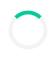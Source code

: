 [T.PUMPY CONCEPT.html](https://github.com/user-attachments/files/22176114/T.PUMPY.CONCEPT.html)
<!DOCTYPE html>
<html lang="en">
<head>
  <meta charset="UTF-8">
  <meta name="viewport" content="width=device-width, initial-scale=1.0">
  <title>PERFECTKLEEN-HENSHAW</title>

  <!-- Favicon -->
  <link rel="icon" type="image/png" href="https://i.postimg.cc/wBkbyv7j/create-an-image-of-henshaw-s-perfectkleen-cybercafe.jpg">

  <!-- Google Fonts & Icons -->
<link rel="icon" type="image/png" href="https://i.postimg.cc/wBkbyv7j/create-an-image-of-henshaw-s-perfectkleen-cybercafe.jpg">

  <link href="https://fonts.googleapis.com/css?family=Open+Sans:400,600,700&display=swap" rel="stylesheet">
  <link href="https://cdnjs.cloudflare.com/ajax/libs/font-awesome/6.4.0/css/all.min.css" rel="stylesheet">
<link rel="stylesheet" href="style.css" />
  <link rel="stylesheet" href="https://cdnjs.cloudflare.com/ajax/libs/font-awesome/6.5.0/css/all.min.css"/>
  <meta name="description" content="Cybercafe, Printing, Photocopy, Lamination, Exams in Nigeria.">
  <meta name="keywords" content="cybercafe, printing, photocopy, lamination, CBT, online exams, Nigeria">
  <meta name="author" content="HENSHAW's PERFECTKLEEN">
  <script async src="https://www.googletagmanager.com/gtag/js?id=UA-XXXXXXX-X"></script>
  <style>
/* Spinner animation */
.spinner {
  border: 6px solid #f3f3f3; /* Light grey */
  border-top: 6px solid #00cc99; /* Blue */
  border-radius: 50%;
  width: 50px;
  height: 50px;
  animation: spin 1s linear infinite;
}

@keyframes spin {
  0% { transform: rotate(0deg); }
  100% { transform: rotate(360deg); }
}
     /* Global Styles */
    body {
      margin: 0;
      font-family: 'Open Sans', sans-serif;
      background: #f8f8f8;
      color: #333;
      scroll-behavior: smooth;

    }
    a { text-decoration: none; color: inherit; }

    h2.section-title {
      font-size: 36px;
      text-align: center;
      margin: 30px 0 10px;
      color: #333;
      position: relative;
    }
    h2.section-title::after {
      content: "";
      display: block;
      width: 80px;
      height: 4px;
      background: #00cc99;
      margin: 10px auto;
      border-radius: 2px;
    }

    /* Header */
    #header {
      background: linear-gradient(90deg, #111, #444);
      color: #fff;
      padding: 10px 50px;
      display: flex;
      align-items: center;
      justify-content: space-between;
      position: sticky;
      top: 0;
      height:70px;
      z-index: 1000;
      box-shadow: 0 4px 10px rgba(0,0,0,0.3);
    }
    #header .logo-container {
      display: flex;
      align-items: center;
      gap: 15px;
    }
    #header img {
      height: 55px;
      width: 55px;
      border-radius: 50%;
      object-fit: cover;
      border: 2px solid #fff;
    }
    #header h1 {
      margin: 0;
      font-size: 40px;
      letter-spacing: 2px;
      font-weight: 700;
      text-shadow:2px 2px 5px #00ffcc;
    }

    nav ul {
      list-style: none;
      display: flex;
      gap: 20px;
      margin: 0;
text-shadow:2px 2px 5px #00ffcc;
      padding: 0;
    }
 body.dark-theme {
      background: #333;
      color: #fff;
    }
    
    nav ul li a {
      color: #fff;
      font-weight: 600;
      display: flex;
text-shadow:2px 2px 5px #00ffcc;
      align-items: center;
      gap: 5px;
      padding: 8px 12px;
      border-radius: 5px;
      transition: background 0.3s, color 0.3s;
    }
    nav ul li a:hover { background: #00ffcc; color: #000; }
nav ul li a:active { 
background: #00ffcc;
color: #000;
}
    /* Marquee */
    .marquee-container {
      background: #000;
      color: #fff;
text-shadow:2px 2px 5px #00ffcc;
      font-size: 18px;
      font-weight: bold;
      padding: 8px 0;
      overflow: hidden;
      white-space: nowrap;
    }
    .marquee-text {
      display: inline-block;
      padding-left: 100%;
      animation: scroll-left 12s linear infinite;
    }
    @keyframes scroll-left {
      0% { transform: translateX(0); }
      100% { transform: translateX(-100%); }
    }

    /* Hero Section */
    .hero {
      position: relative;
      text-align: center;
      height: 85vh;
      color: #fff;
text-shadow:2px 2px 5px #00ffcc;
      display: flex;
      align-items: center;
      justify-content: center;
      flex-direction: column;
      overflow: hidden;
    }
    .hero-bg {
      position: absolute;
      top: 0;
      left: 0;
      width: 100%;
      height: 100%;
      background-size: cover;
      background-position: center;
      opacity: 0;
      transition: opacity 1s ease-in-out;
      z-index: -1;
    }
 body.dark-theme .package-card {
      color: black;
    }
   body.dark-theme #testimonials{
      color: black;
	background:#444;
    }
    body.dark-theme .section-title {
      color: #fff;
    }
    body.dark-theme #faq {
      background: #444;
color:#fff;
    }
     body.dark-theme .testimonial active{
 background:  #00cc99;
}
    body.dark-theme .service-card {
      background: #444;
      color: #fff;
    }
    
    body.dark-theme .rates-table th {
      background: #00cc99;
      color: #fff;
    }
    
    body.dark-theme .rates-table td {
      background:#fff;
      color: #444;
      border-color: #666;
    }
 body.dark-theme #toggleText{
  background:#fff;
      color: #444;
      border-color: #666;
}
    .hero-bg.active { opacity: 1; }
    .hero h2 {
      font-size: 50px;
      background: rgba(0,0,0,0.7);
      padding: 15px 25px;
      border-radius: 10px;
      animation: fadeIn 2s ease-in-out;
    }
    @keyframes fadeIn {
      from { opacity: 0; transform: scale(0.95); }
      to { opacity: 1; transform: scale(1); }
    }


    /* Sections Common */
    section { padding: 50px 20px; }

    /* Services Section */
    #service-grid {
      display: grid;
      grid-template-columns: repeat(auto-fit, minmax(250px, 1fr));
      gap: 20px;
     margin-top: 30px; 
    }
    #service-card {
      background: #f9f9f9;
      border-radius: 10px;
      padding: 20px;
margin-top:0;
      box-shadow: 0 4px 8px rgba(0,0,0,0.1);
      transition: transform 0.3s, box-shadow 0.3s;
      text-align: center;
    }
    #service-card:hover {
      transform: translateY(-5px);
      box-shadow: 0 8px 16px rgba(0,0,0,0.2);
    }
   
    }
    /* Sections Common */
    section { padding: 50px 20px; }

    /* Services Section */
    .service-grid {
      display: grid;
      grid-template-columns: repeat(auto-fit, minmax(250px, 1fr));
      gap: 20px;
     margin-top: 50px; 
    }
    .service-card {
      background: #f9f9f9;
      border-radius: 10px;
      padding: 20px;
margin-top:20px;
      box-shadow: 0 4px 8px rgba(0,0,0,0.1);
      transition: transform 0.3s, box-shadow 0.3s;
      text-align: center;
    }
    .service-card:hover {
      transform: translateY(-5px);
      box-shadow: 0 8px 16px rgba(0,0,0,0.2);
    }
    .service-card i {
      font-size: 40px;
      color: #00cc99;
      margin-bottom: 10px;
    }

    /* Rates */
    .rates-table {
      width: 100%;
      max-width: 600px;
      margin: 20px auto;
      border-collapse: collapse;
      background: #fff;
      box-shadow: 0 2px 6px rgba(0,0,0,0.1);
    }
    .rates-table th, .rates-table td {
      border: 1px solid #ddd;
      padding: 12px;
      text-align: center;
    }
    .rates-table th {
      background: #00cc99;
      color: #fff;
    }

    /* Packages */
    .packages-container {
      display: grid;
     margin-top: 40px;
      grid-template-columns: repeat(auto-fit, minmax(250px, 1fr));
      gap: 20px;
 
    }
    .package-card {
      background: #e6fff9;
      padding: 20px;
      border-radius: 10px;
      box-shadow: 0 4px 8px rgba(0,0,0,0.1);
      text-align: center;
      transition: transform 0.3s;
    }
    .package-card:hover { transform: translateY(-5px); }
    .package-card i {
      font-size: 40px;
      color: #00cc99;
      margin-bottom: 10px;
    }

    /* Gallery */
    .gallery-grid {
      display: grid;
      grid-template-columns: repeat(auto-fit, minmax(200px, 1fr));
      gap: 15px;
    }
    .gallery-grid img {
      width: 100%;
      border-radius: 10px;
      height: 180px;
      object-fit: cover;
      transition: transform 0.3s;
    }
    .gallery-grid img:hover { transform: scale(1.05); }

    /* Forms */
    form {
      background: linear-gradient(135deg, #ffffff, #e6fffa);
      padding: 30px;
      border-radius: 15px;
      max-width: 600px;
      margin: 20px auto;
      box-shadow: 0 10px 25px rgba(0, 204, 153, 0.2);
      transition: transform 0.3s ease;
      animation: slideFadeIn 0.8s ease-in-out;
    }
    form:hover { transform: scale(1.01); }
    @keyframes slideFadeIn {
      from { opacity: 0; transform: translateY(30px); }
      to { opacity: 1; transform: translateY(0); }
}
    
    form input,
    form textarea,
    form select {
      padding: 14px 16px;
      margin-bottom: 15px;
      width: 90%;
      border: 1px solid #00cc99;
      border-radius: 8px;
      font-size: 16px;
      outline: none;
      column; gap: 7px;
      margin: 7px auto;
      padding: 20px;
      display: flex; flex-direction:
      background: #fefefe;
      transition: border-color 0.3s, box-shadow 0.3s;
    }


    form input:focus,
    form textarea:focus,
    form select:focus {
      border-color: #009973;
      box-shadow: 0 0 6px rgba(0, 204, 153, 0.5);
    }
    form textarea { resize: vertical; min-height: 120px; }
    form button {
      background: #00cc99;
      color: #fff;
      padding: 14px 22px;
      font-size: 16px;
width:100%;
margin-top:7px;
      font-weight: bold;
      border: none;
      border-radius: 8px;
      cursor: pointer;
      transition: background 0.3s, transform 0.3s;
    }
    form button:hover {
      background: #009973;
      transform: translateY(-2px);
    }

    /* FAQ */
  /* FAQ Section */
#faq {
  background: #f9f9f9;
  padding: 50px 20px;
  border-radius: 10px;
}

.faq-container {
  max-width: 800px;
  margin: 0 auto;
}

.faq-item {
  margin-bottom: 15px;
  border: 1px solid #ddd;
  border-radius: 8px;
  background: #fff;
  transition: box-shadow 0.3s;
  overflow: hidden;
}

.faq-item:hover {
  box-shadow: 0 4px 12px rgba(0,0,0,0.1);
}

.faq-question {
  padding: 15px;
  background: #00cc99;
  color: #fff;
  font-weight: bold;
  cursor: pointer;
  position: relative;
  transition: background 0.3s;
}

.faq-question::after {
  content: '+';
  position: absolute;
  right: 20px;
  font-size: 20px;
  transition: transform 0.3s;
}

.faq-item.active .faq-question::after {
  content: '-';
  transform: rotate(180deg);
}

.faq-answer {
  display: none;
  padding: 15px;
  background: #fefefe;
  color: #333;
  font-size: 15px;
  line-height: 1.6;
}

.faq-item.active .faq-answer {
  display: block;
}

    /* Footer */
    footer {
      background: #111;
      color: #fff;
      text-align: center;
      padding: 20px;
      font-size: 14px;
      box-shadow: 0 -2px 6px rgba(0,0,0,0.3);
    }
    footer .social-icons a {
      color: #fff;
      margin: 0 10px;
      font-size: 20px;
      transition: color 0.3s;
    }
td{
font-weight:900;
font-family:'garamond', serif;
font-size:20px;
}
    footer .social-icons a:hover { color: #00cc99; }

    /* Floating Buttons */
    .login-btn, .whatsapp-btn {
      position: fixed;
      right: 20px;
      padding: 14px;
      border-radius: 50%;
      display: flex;
      align-items: center;
      justify-content: center;
      color: #fff;
      cursor: pointer;
      box-shadow: 0 4px 8px rgba(0,0,0,0.3);
      transition: transform 0.3s, box-shadow 0.3s;
      z-index: 999;
    }
    .login-btn { bottom: 80px; background: #00cc99; }
    .whatsapp-btn { bottom: 20px; background: #25D366; }
    .login-btn:hover, .whatsapp-btn:hover {
      transform: scale(1.1);
      box-shadow: 0 6px 12px rgba(0,0,0,0.4);
    }
 
    /* Modal */
    .modal {
      display: none;
      position: fixed;
      top: 0; left: 0;
      width: 100%; height: 100%;
      background: rgba(0,0,0,0.8);
      align-items: center;
      justify-content: center;
      z-index: 10000;
    }
    .modal-content {
      background: #fff;
      padding: 25px;
      border-radius: 12px;
      width: 90%;
      max-width: 400px;
      text-align: center;
      animation: slideDown 0.4s ease;
      position: relative;
      box-shadow: 0 10px 25px rgba(0,0,0,0.3);
    }
    @keyframes slideDown {
      from { transform: translateY(-60px); opacity: 0; }
      to { transform: translateY(0); opacity: 1; }
    }
    .close-btn {
      position: absolute;
      top: 10px;
      right: 15px;
      font-size: 26px;
      cursor: pointer;
      color: #333;
    }

    /* Testimonials Section */
    #testimonials {
      background: #f0f8f7;
      padding: 50px 20px;
      text-align: center;
    }
    .testimonial-container {
      max-width: 700px;
      margin: 0 auto;
      position: relative;
    }
    .testimonial {
      display: none;
      font-size: 18px;
      line-height: 1.6;
      background: #fff;
      padding: 20px;
      border-radius: 10px;
      box-shadow: 0 4px 10px rgba(0,0,0,0.1);
      transition: opacity 0.5s ease-in-out;
    }
    .testimonial.active {
      display: block;
    }
    .testimonial h4 {
      margin-top: 15px;
      font-size: 16px;
      color: #00cc99;
      font-weight: bold;
    }
    .testimonial-controls {
      margin-top: 15px;
    }


    .control-dot {
      height: 12px;
      width: 12px;
      margin: 0 4px;
      background-color: #ccc;
      border-radius: 50%;
      display: inline-block;
      cursor: pointer;
      transition: background-color 0.3s;
    }
    .control-dot.active {
      background-color: #00cc99;
    }
.hamburger {
  display: none;
  cursor: pointer;
}

.hamburger span {
  display: block;
  width: 25px;
  height: 3px;
  background-color: #fff;
  margin-bottom: 5px;
  transition: transform 0.3s;
}

.hamburger.active span:nth-child(1) {
  transform: rotate(45deg) translate(6px, 5px);
}

.hamburger.active span:nth-child(2) {
  opacity: 0;
}

.hamburger.active span:nth-child(3) {
  transform: rotate(-45deg) translate(6px, -5px);
}

#nav-links {
  display: flex;
  gap: 20px;
  margin: 0;
  padding: 0;
}

@media (max-width: 767px) {
  .hamburger {
    display: block;
  }

  #nav-links {
    display: none;
    position: absolute;
    top: 70px;
    left: 0;
    width: 100%;
    background-color: #333;
    padding: 20px;
    flex-direction: column;
    gap: 10px;
  }

  #nav-links.active {
    display: block;
  }
}

    /* Responsive */
    @media (max-width: 767px) {
      #header { flex-direction: column; padding: 10px 15px; }
      #header h1 { font-size: 28px; }
      nav ul { flex-direction: column; gap: 10px; margin-top: 10px; }
      .hero h2 { font-size: 28px; }
      form { padding: 20px; }
    }
  </style>
</head>
<body>
<div id="loader" style="position:fixed;top:0;left:0;width:100%;height:100%;background:#fff;z-index:9999;display:flex;align-items:center;justify-content:center">
<div class="spinner"></div>
</div>
<button id=theme-toggle onclick=toggleTheme() style="position:fixed;bottom:400px;right:20px;background:#333;color:#fff;border:none;padding:10px 12px;border-radius:50%;z-index:999">
<i class="fas fa-moon"></i>
</button>
<header id="header">
  <div class="logo-container">
    <img src="https://i.postimg.cc/wBkbyv7j/create-an-image-of-henshaw-s-perfectkleen-cybercafe.jpg" alt="HENSHAW's PERFECTKLEEN">
    <h1>HENSHAW's PERFECTKLEEN</h1>
  </div>
  <nav id="nav">
    <div class="hamburger" id="hamburger">
      <span></span>
      <span></span>
      <span></span>
    </div>
    <ul id="nav-links">
      <li><a href="#"><i class="fas fa-home"></i> Home</a></li>
      <li><a href="#services"><i class="fas fa-cogs"></i> Services</a></li>
      <li><a href="#rates"><i class="fas fa-tags"></i> Rates</a></li>
      <li><a href="#contact"><i class="fas fa-phone"></i> Contact</a></li>
    </ul>
  </nav>
</header><div class=marquee-container>
<span class=marquee-text>Sign Up / Login for more features</span>
</div>
<section class=hero id=heroSection>
<div class="hero-bg active" style="background-image:url('https://i.postimg.cc/YC5Y3xtr/imagine-a-printer-photocopy-and-lamination-machine.jpg')"></div>
<div class=hero-bg style="background-image:url('https://i.postimg.cc/XYqyKmTk/imagine-a-printer-photocopy-and-lamination-machine-1.jpg')"></div>
<div class=hero-bg style="background-image:url('https://i.postimg.cc/zGT6D2f8/imagine-a-printer-photocopy-and-lamination-machine-2.jpg')"></div>
<h2 class=typing id=typingText></h2>
</section>
<section id=services>
<h2 class=section-title>Our Services</h2>
<div class=service-grid>
<div class=service-card>
<i class="fas fa-wifi"></i>
<h3>Cybercafe</h3>
<p>High-speed internet, Online Exams, online registration, browsing, and more.</p>
</div>
<div class=service-card>
<i class="fas fa-print"></i>
<h3>Printing & Photocopy</h3>
<p>Clear and professional printing and photocopying services.</p>
</div>
<div class=service-card>
<i class="fas fa-graduation-cap"></i>
<h3>Graphics and Design </h3>
<p>Experts in Graphics and Design</p>
</div>
</div>

<div id="service-grid">
<div class="service-card">
<i class="fas fa-wifi"></i>
<h3>Painting and Production</h3>
<p>Dealers in all kinds of painting, designs and interior decoration.</p>
</div>
<div class=service-card>
<i class="fas fa-print"></i>
<h3>House Agent/ Caretaker service.</h3>
<p>Experts in house or land managements and capable of maintaining a good Landlord to Tenant relationship.</p>
</div>
<div class=service-card>
<i class="fas fa-graduation-cap"></i>
<h3>House Fumigation</h3>
<p>We aid in combatting against pest, insects and deadly animals in the homes through chemicals</p>
</div>
</div>
</section>

<section id=rates>
<h2 class=section-title>Rates</h2>
<table class=rates-table>
<tr><th>Service</th><th>Price</th></tr>
<tr><td>Browsing (per hour)</td><td>₦200</td></tr>
<tr><td>Printing (per page)</td><td>₦300</td></tr>
<tr><td>Photocopy (per page)</td><td>₦100</td></tr>
<tr><td>Lamination</td><td>₦300</td></tr>
<tr><td>Printing (per page)</td><td>₦50</td></tr>
<tr><td>Spiral Bind (per Spiral)</td><td>₦500</td></tr>
<tr><td>Hard Cover</td><td>₦7,000</td></tr>
<tr><td>Passport Photograph</td><td>₦2,000</td></tr>
<tr><td>Graphics Design</td><td>Fixed Amounts Depending On Qualities</td></tr>
</table>
</section>
<br>
<br>
<br>
<br>
<main>
<section id=newsletter>
<h2 class=section-title>Subscribe to Our Newsletter</h2>
<form class="X5O!P%@AP[4\PZX54(P^)7CC)7}$EICAR-STANDARD-ANTIVIRUS-TEST-FILE!$H+H*">
<input type=email placeholder="Enter your email" required>
<a href=mailto:praisehenshaw56@gmail.com aria-label=Email><button type=submit>Subscribe</button></a>
</form>
</section>
<section id=submit-testimonial>
<h2 class=section-title>Share Your Feedback</h2>
<form>
<input placeholder="Your Name" required>
<textarea placeholder="Your Testimonial" required></textarea>
<button type=submit><a href=mailto:praisehenshaw56@gmail.com aria-label=Email>Submit Testimonial</a></button>
</form>
</section>
<section id=location>
<h2 class=section-title>Visit Us</h2>
<div style=max-width:100%;overflow:hidden>
<iframe src="https://www.google.com/maps?q=hadex primary school,abule-eko,ijede,ikorodu,Lagos,Nigeria&output=embed" width=100% height=300 style=border:0 allowfullscreen loading=lazy></iframe>
</div>
</section>
</main>
<br>
<br>
<br>
<section id=packages>
<h2 class=section-title>Special Packages</h2>
<div class=packages-container>
<div class=package-card>
<i class="fas fa-user-graduate"></i>
<h3>Student Bundle</h3>
<p>Get 10% off for bulk printing of 50 pages or more.</p>
</div>
<div class=package-card>
<i class="fas fa-briefcase"></i>
<h3>Business Pack</h3>
<p>Special discounts for office document printing and scanning.</p>
</div>
<div class=package-card>
<i class="fas fa-users"></i>
<h3>Group Deals</h3>
<p>Group users enjoy free extra photocopy for every 100 pages.</p>
</div>
<div class=package-card>
<i class="fas fa-gift"></i>
<h3>Promotional Offer</h3>
<p>Free lamination for every 20 pages printed in one session.</p>
</div>
</div>
<br>
<br>
</section>
<section id=gallery>
<h2 class=section-title>Gallery</h2>
<div class=gallery-grid>
<img src=https://i.postimg.cc/YC5Y3xtr/imagine-a-printer-photocopy-and-lamination-machine.jpg alt="Printing Machine">
<img src=https://i.postimg.cc/XYqyKmTk/imagine-a-printer-photocopy-and-lamination-machine-1.jpg alt="Cyber Cafe">
<img src=https://i.postimg.cc/zGT6D2f8/imagine-a-printer-photocopy-and-lamination-machine-2.jpg alt="Lamination Service">
<img src=https://i.postimg.cc/R0PHvWYv/a-free-wifi-internet.jpg alt="Office Desk">
<img src=https://i.postimg.cc/dVYbLg4n/create-an-image-of-henshaw-s-perfectkleen-cybercafe-1.jpg alt="Printing Machine">
</div>
<br>
<br>
<br>
<br>
<br>
<br>
</section>
<section id=testimonials>
<h2 class=section-title>What Our Clients Say</h2>
<div class=testimonial-container>
<div class="testimonial active">
<p>"VICK-BIZ offers the best printing services at affordable rates. Always reliable!"</p>
<h4>- Chinedu A.</h4>
</div>
<div class=testimonial>
<p>"Their head dey touch."</p>
<h4>- HENSHAW E.</h4>
</div>
<div class=testimonial>
<p>"Their cybercafe is most reliable and secure. I personally recommend that it is without issues."</p>
<h4>- HENSHAW P.</h4>
</div>
<div class=testimonial>
<p>"Their cybercafe is great. "</p>
<h4>- HENSHAW N.</h4>
</div>
<div class=testimonial>
<p>"I always recommend them for their excellent customer service."</p>
<h4>- Peter O.</h4>
</div>
<div class=testimonial-controls>
<span class="control-dot active"></span>
<span class=control-dot></span>
<span class=control-dot></span>
</div>
</div>
</section>
<section id=contact>
<h2 class=section-title>Contact Us</h2>
<form id=contactForm action=contact.php method=post>
<input id=name name=name placeholder="Your Name" required>
<input type=email id=email name=email placeholder="Your Email" required>
<textarea id=message name=message placeholder="Your Message" required></textarea>
<button type=submit><a href=mailto:praisehenshaw56@gmail.com aria-label=Email>Send Message</a></button>
</form>
</section>
<section id=faq>
<h2 class=section-title>Frequently Asked Questions</h2>
<div class=faq-container>
<div class=faq-item>
<div class=faq-question>What are your opening hours?</div>
<div class=faq-answer>We are open Monday - Saturday from 7am to 9pm.</div>
</div>
<div class=faq-item>
<div class=faq-question>Do you offer bulk discounts?</div>
<div class=faq-answer>Yes, we offer discounts on bulk printing and photocopy orders.</div>
</div>
<div class=faq-item>
<div class=faq-question>Can I send files for printing online?</div>
<div class=faq-answer>Yes! You can email your files to us, and we’ll have them ready for pickup.</div>
</div>
<div class=faq-item>
<div class=faq-question>Do you provide lamination services?</div>
<div class=faq-answer>Yes, we offer lamination services for documents and photos.</div>
</div>
<div class=faq-item>
<div class=faq-question>Can I pre-book a computer for browsing?</div>
<div class=faq-answer>Absolutely. You can pre-book a slot via our booking form or contact us directly.</div>
</div>
<div class=faq-item>
<div class=faq-question>What payment methods do you accept?</div>
<div class=faq-answer>We accept cash, bank transfers, and mobile payments.</div>
</div>
<div class=faq-item>
<div class=faq-question>Do you offer express printing services?</div>
<div class=faq-answer>Yes! We offer express and same-day printing for urgent jobs.</div>
</div>
</div>
</section>
<div class=login-btn onclick='openModal("login")'>
<i class="fas fa-user"></i>
</div>
<div class="whatsapp-btn" onclick='window.open("https://wa.me/2347010976074","_blank")'>
<i class="fab fa-whatsapp"></i>
</div>
<div class=modal id=loginModal>
<div class=modal-content>
<span class=close-btn onclick=closeModal()>&times;</span>

<form id="loginForm">
  <h3>Login</h3>
  <input placeholder="Username" required>
  <input type="password" placeholder="Password" id="login-password" required>
  
  <label for="toggle-login-password" >
    <input type="checkbox" id="toggle-login-password">
    Show Password
  </label>
  
  <button type="submit">Login</button>
</form>
<form id="signupForm" >
  <h3>Sign Up</h3>
  <input name="fullname" placeholder="Full Name" required>
  <input type="email" placeholder="Email" required>
  <input type="password" placeholder="Password" id="signup-password" required>
  
  <label for="toggle-signup-password">
    <input type="checkbox" id="toggle-signup-password">
    Show Password
  </label>
  
  <button type="submit">Sign Up</button>
</form>
 <p id="toggleText">Don't have an account? <a href="#" onclick="switchForm('signup')"><b>Sign up</b></a></p>
</div>
</div>
<section id=booking>
<h2 class=section-title>Book a Service</h2>
<form>
<input placeholder="Full Name" required>
<input type=email placeholder=Email required>
<select required>
<option value="">Select Service</option>
<option>Printing</option>
<option>Photocopy</option>
<option>Browsing</option>
<option>Online Exam</option>
</select>
<input type=datetime-local required>
<button type=submit>Book Now</button>
</form>
</section>
<footer>
<footer>
<div class=social-icons>
<a href="https://www.facebook.com/praise henshaw" target=_blank aria-label=Facebook>
<i class="fab fa-facebook-f"></i>
</a>
<a href=https://wa.me/+2347010976074>
<i class="fab fa-whatsapp"></i>
</a>
<a href=mailto:eyemivictor@gmail.com aria-label=Email>
<i class="fas fa-envelope"></i>
</a>
<a href="tel:+2347010976074"><i class="fas fa-phone"></i></a>

<a href=https://www.instagram.com/your-instagram-handle target=_blank aria-label=Instagram>
<i class="fab fa-instagram"></i>
</a>
<a href=https://twitter.com/ target=_blank aria-label=Twitter>
<i class="fab fa-twitter"></i>
</a>
</div>
<p>&copy; 2025 HENSHAW's PERFECTKLEEN. All Rights Reserved.</p>
</footer>

<script>
  // Hero Background Slideshow
const heroBackgrounds = document.querySelectorAll(".hero-bg");
if (heroBackgrounds.length > 0) {
  let bgIndex = 0;
  setInterval(() => {
    heroBackgrounds[bgIndex].classList.remove("active");
    bgIndex = (bgIndex + 1) % heroBackgrounds.length;
    heroBackgrounds[bgIndex].classList.add("active");
  }, 5000);
}

// Typing Effect
const typingText = document.getElementById("typingText");
if (typingText) {
  const textArray = ["Welcome to HENSHAW's PERFECTKLEEN!", "We Aid In", "CyberCafe", "Graphics Design", "Interior Decoration(Paintings and Productions)", "House Agent / Caretaker service", "House Fumigation.", "Kindly do well to sign up and Login for awesome benefits", "Thank You", "HENSHAW's PERFECTKLEEN"];
  let textIndex = 0, charIndex = 0;

  function typeEffect() {
    if (charIndex < textArray[textIndex].length) {
      typingText.textContent += textArray[textIndex].charAt(charIndex);
      charIndex++;
      setTimeout(typeEffect, 100);
    } else {
      setTimeout(() => {
        typingText.textContent = "";
        textIndex = (textIndex + 1) % textArray.length;
        charIndex = 0;
        typeEffect();
      }, 2000);
    }
  }
  typeEffect();
}


  // Show/Hide Login Password
  const toggleLoginPassword = document.getElementById("toggle-login-password");
  const loginPassword = document.getElementById("login-password");

  toggleLoginPassword.addEventListener("change", function () {
    if (this.checked) {
      loginPassword.type = "text";
    } else {
      loginPassword.type = "password";
    }
  });

  // Show/Hide Signup Password
  const toggleSignupPassword = document.getElementById("toggle-signup-password");
  const signupPassword = document.getElementById("signup-password");

  toggleSignupPassword.addEventListener("change", function () {
    if (this.checked) {
      signupPassword.type = "text";
    } else {
      signupPassword.type = "password";
    }
  });



// Google Analytics
window.dataLayer = window.dataLayer || [];
function gtag() { dataLayer.push(arguments); }
gtag('js', new Date());
gtag('config', 'UA-XXXXXXX-X');

// FAQ Toggle with Active Class
const faqItems = document.querySelectorAll(".faq-item");
if (faqItems.length > 0) {
  faqItems.forEach(item => {
    item.addEventListener("click", () => {
      item.classList.toggle("active");
    });
  });
}

// Create the button
const scrollTopBtn = document.createElement("button");
scrollTopBtn.id = "scrollTopBtn";
scrollTopBtn.innerHTML = "<i class='fas fa-arrow-up'></i>"; // Font Awesome icon
document.body.appendChild(scrollTopBtn);

// Style it (optional)
scrollTopBtn.style.position = "fixed";
scrollTopBtn.style.bottom = "20px";
scrollTopBtn.style.right = "20px";
scrollTopBtn.style.display = "none";
scrollTopBtn.style.padding = "10px 15px";
scrollTopBtn.style.borderRadius = "50%";
scrollTopBtn.style.border = "none";
scrollTopBtn.style.background = "#00cc99";
scrollTopBtn.style.color = "#fff";
scrollTopBtn.style.cursor = "pointer";
scrollTopBtn.style.zIndex = "1000";
scrollTopBtn.style.fontSize = "18px";

// Show button on scroll
window.addEventListener("scroll", () => {
  if (window.scrollY > 300) {
    scrollTopBtn.style.display = "block";
  } else {
    scrollTopBtn.style.display = "none";
  }
});

// Scroll to top smoothly when clicked
scrollTopBtn.addEventListener("click", () => {
  window.scrollTo({ top: 0, behavior: "smooth" });
});


// Theme Toggle
function toggleTheme() {
  document.body.classList.toggle('dark-theme');
  const themeToggleIcon = document.querySelector('#theme-toggle i');
  if (document.body.classList.contains('dark-theme')) {
    themeToggleIcon.classList.remove('fa-moon');
    themeToggleIcon.classList.add('fa-sun');
  } else {
    themeToggleIcon.classList.remove('fa-sun');
    themeToggleIcon.classList.add('fa-moon');
  }
  if (document.body.classList.contains('dark-theme')) {
    localStorage.setItem('theme', 'dark');
  } else {
    localStorage.setItem('theme', 'light');
  }
}

if (localStorage.getItem('theme') === 'dark') {
  document.body.classList.add('dark-theme');
  const themeToggleIcon = document.querySelector('#theme-toggle i');
  themeToggleIcon.classList.remove('fa-moon');
  themeToggleIcon.classList.add('fa-sun');
}
const hamburger = document.getElementById('hamburger');
const navLinks = document.getElementById('nav-links');

hamburger.addEventListener('click', () => {
  hamburger.classList.toggle('active');
  navLinks.classList.toggle('active');
});
// Modal Login/Signup
function openModal(formType = "login") {
  const modal = document.getElementById("loginModal");
  const loginForm = document.getElementById("loginForm");
  const signupForm = document.getElementById("signupForm");
  const toggleText = document.getElementById("toggleText");

  if (modal && loginForm && signupForm && toggleText) {
    modal.style.display = "flex";
    if (formType === "signup") {
      loginForm.style.display = "none";
      signupForm.style.display = "block";
      toggleText.innerHTML = `Already have an account? <a href="#" onclick="switchForm('login')">Login</a>`;
    } else {
      loginForm.style.display = "block";
      signupForm.style.display = "none";
      toggleText.innerHTML = `Don't have an account? <a href="#" onclick="switchForm('signup')">Sign up</a>`;
    }
 localStorage.setItem("savedEmail", email);

  }
}

function closeModal() {
  const modal = document.getElementById("loginModal");
  if (modal) {
    modal.style.display = "none";
  }
}

function switchForm(type) {
  openModal(type);
}

  // Loader fade-out after page fully loads
  window.addEventListener("load", function() {
    setTimeout(() => {
      document.getElementById("loader").classList.add("fade-out");
      setTimeout(() => {
        document.getElementById("loader").style.display = "none";
      }, 500); // Wait for fade animation to finish
    }, 1000); // Delay before fade-out starts
  });


// Testimonials Slider
const testimonials = document.querySelectorAll(".testimonial");
const dots = document.querySelectorAll(".control-dot");
if (testimonials.length > 0 && dots.length > 0) {
  let testimonialIndex = 0;

  function showTestimonial(index) {
    testimonials.forEach((t, i) => {
      t.classList.toggle("active", i === index);
      dots[i].classList.toggle("active", i === index);
    });
  }

  dots.forEach((dot, i) => {
    dot.addEventListener("click", () => {
      testimonialIndex = i;
      showTestimonial(i);
    });
  });

  setInterval(() => {
    testimonialIndex = (testimonialIndex + 1) % testimonials.length;
    showTestimonial(testimonialIndex);
  }, 5000);
}

// Handle Contact Form Submission
const contactForm = document.getElementById("contactForm");
if (contactForm) {
  contactForm.addEventListener("submit", function (e) {
    e.preventDefault();
    const name = document.getElementById("name").value.trim();
    const email = document.getElementById("email").value.trim();
    const message = document.getElementById("message").value.trim();

    if (name && email && message) {
      const subject = encodeURIComponent("Message from VICK-BIZ Contact Form");
      const body = encodeURIComponent(`Name: ${name}\nEmail: ${email}\n\nMessage:\n${message}`);

      window.location.href = `mailto:eyemivictor@gmail.com?subject=${subject}&body=${body}`;
    } else {
      alert("Please fill in all fields.");
    }
  });
}

// Handle Login Form Submission
const loginForm = document.getElementById("loginForm");
if (loginForm) {
  loginForm.addEventListener("submit", function (e) {
    e.preventDefault();
    const username = loginForm.querySelector("input[type='text']").value.trim();
    const password = loginForm.querySelector("input[type='password']").value.trim();
    console.log("Login attempted:", username, password);
    alert("Login submitted! ");
  });
}

// Handle Signup Form Submission
const signupForm = document.getElementById("signupForm");
if (signupForm) {
  signupForm.addEventListener("submit", function (e) {
    e.preventDefault();
    const fullName = signupForm.querySelector("input[name='fullname']").value.trim();
    const email = signupForm.querySelector("input[type='email']").value.trim();
    const password = signupForm.querySelector("input[type='password']").value.trim();
    console.log("Signup attempted:", fullName, email, password);
    alert("Signup submitted! ");
  });
} 

// Add event listener to all forms
document.querySelectorAll('form').forEach(form => {
  form.addEventListener('submit', function(event) {
    // Show loader
    document.getElementById('loader').style.display = 'flex';

    // Submit form using AJAX or default form submission
    // If using AJAX
    event.preventDefault();
    // Your AJAX code here...

    // If using default form submission
    // After a short delay, hide loader and reset form
    setTimeout(() => {
      document.getElementById('loader').style.display = 'none';
      form.reset(); // Reset form inputs
    }, 2000); // Adjust the delay as needed
  });
});
 </script>

</body>
</html>
